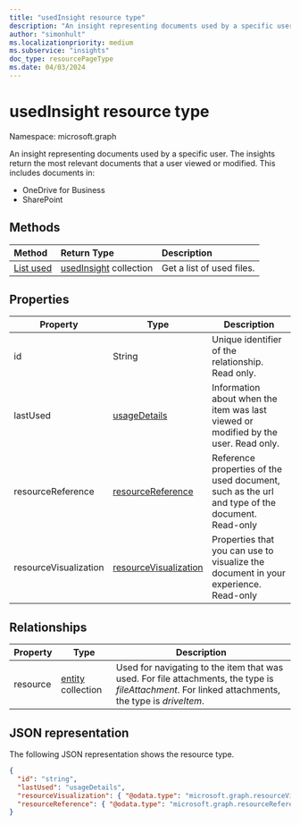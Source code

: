 ```yaml
---
title: "usedInsight resource type"
description: "An insight representing documents used by a specific user. The insights return the most relevant documents that a user viewed or modified."
author: "simonhult"
ms.localizationpriority: medium
ms.subservice: "insights"
doc_type: resourcePageType
ms.date: 04/03/2024
---
```


# usedInsight resource type

Namespace: microsoft.graph

An insight representing documents used by a specific user. The insights return the most relevant documents that a user viewed or modified. This includes documents in:

- OneDrive for Business
- SharePoint

## Methods

| Method       | Return Type  |Description|
|:---------------|:--------|:----------|
|[List used](../api/insights-list-used.md) |[usedInsight](insights-used.md) collection| Get a list of used files.|

## Properties

| Property              | Type          	 		| Description  |
| -------------         |---------------	 		| -------------|
| id      				| String	 				| Unique identifier of the relationship. Read only. 	   |
| lastUsed			    | [usageDetails](insights-usagedetails.md)				| Information about when the item was last viewed or modified by the user. Read only. 	   |
| resourceReference		| [resourceReference](insights-resourcereference.md)                      | Reference properties of the used document, such as the url and type of the document. Read-only	   |
| resourceVisualization	| [resourceVisualization](insights-resourcevisualization.md)				| Properties that you can use to visualize the document in your experience. Read-only	   |

## Relationships

| Property      | Type          | Description  |
| ------------- |---------------| -------------|
| resource    	| [entity](entity.md) collection	| Used for navigating to the item that was used. For file attachments, the type is *fileAttachment*. For linked attachments, the type is *driveItem*. |

## JSON representation
The following JSON representation shows the resource type.

<!-- {
  "blockType": "resource",
  "keyProperty":"id",
  "optionalProperties": [
    "resource"
  ],
  "@odata.type": "microsoft.graph.usedInsight"
}-->

```json
{
  "id": "string",
  "lastUsed": "usageDetails",
  "resourceVisualization": { "@odata.type": "microsoft.graph.resourceVisualization" },
  "resourceReference": { "@odata.type": "microsoft.graph.resourceReference" }
}
```

